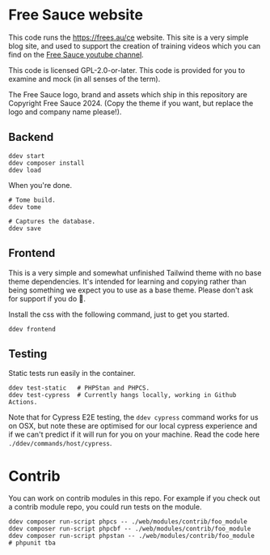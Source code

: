 # Free Sauce website

This code runs the https://frees.au/ce website. This site is a very simple
blog site, and used to support the creation of training videos which you can
find on the [Free Sauce youtube channel](https://www.youtube.com/@FreeTheSauce).

This code is licensed GPL-2.0-or-later. This code is provided for you to
examine and mock (in all senses of the term).

The Free Sauce logo, brand and assets which ship in this repository are Copyright
Free Sauce 2024. (Copy the theme if you want, but replace the logo and
company name please!).

## Backend

```
ddev start
ddev composer install
ddev load
```

When you're done.

```
# Tome build.
ddev tome

# Captures the database.
ddev save
```

## Frontend

This is a very simple and somewhat unfinished Tailwind theme with no base theme
dependencies. It's intended for learning and copying rather than being something
we expect you to use as a base theme. Please don't ask for support if you do 😬.

Install the css with the following command, just to get you started.

```
ddev frontend
```

## Testing

Static tests run easily in the container.

```
ddev test-static   # PHPStan and PHPCS.
ddev test-cypress  # Currently hangs locally, working in Github Actions.
```

Note that for Cypress E2E testing, the `ddev cypress` command works for us on
OSX, but note these are optimised for our local cypress experience and if we
can't predict if it will run for you on your machine. Read the code here
 `./ddev/commands/host/cypress`.

# Contrib

You can work on contrib modules in this repo. For example if you check out a
contrib module repo, you could run tests on the module.

```
ddev composer run-script phpcs -- ./web/modules/contrib/foo_module
ddev composer run-script phpcbf -- ./web/modules/contrib/foo_module
ddev composer run-script phpstan -- ./web/modules/contrib/foo_module
# phpunit tba
```
